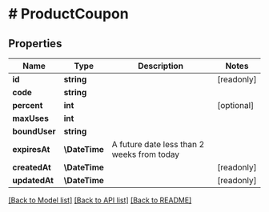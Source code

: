 # # ProductCoupon

## Properties

Name | Type | Description | Notes
------------ | ------------- | ------------- | -------------
**id** | **string** |  | [readonly]
**code** | **string** |  |
**percent** | **int** |  | [optional]
**maxUses** | **int** |  |
**boundUser** | **string** |  |
**expiresAt** | **\DateTime** | A future date less than 2 weeks from today |
**createdAt** | **\DateTime** |  | [readonly]
**updatedAt** | **\DateTime** |  | [readonly]

[[Back to Model list]](../../README.md#models) [[Back to API list]](../../README.md#endpoints) [[Back to README]](../../README.md)
